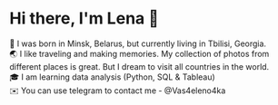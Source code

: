 # Hi there, I'm Lena 👋
📍 I was born in Minsk, Belarus, but currently living in Tbilisi, Georgia.  
🌏 I like traveling and making memories. My collection of photos from different places is great. But I dream to visit all countries in the world.  
🎓 I am learning data analysis (Python, SQL & Tableau)  
✉️ You can use telegram to contact me - @Vas4eleno4ka  